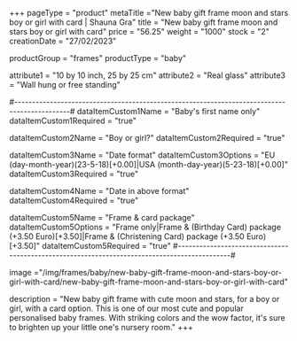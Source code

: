 +++
pageType = "product"
metaTitle ="New baby gift frame moon and stars boy or girl with card | Shauna Gra"
title = "New baby gift frame moon and stars boy or girl with card"
price = "56.25"
weight = "1000"
stock = "2"
creationDate = "27/02/2023"

productGroup = "frames"
productType = "baby"

attribute1 = "10 by 10 inch, 25 by 25 cm" 
attribute2 = "Real glass"
attribute3 = "Wall hung or free standing"

#---------------------------------------------------------------------------------------------#
dataItemCustom1Name = "Baby's first name only"
dataItemCustom1Required = "true"

dataItemCustom2Name = "Boy or girl?"
dataItemCustom2Required = "true"

dataItemCustom3Name = "Date format"
dataItemCustom3Options = "EU (day-month-year)(23-5-18)[+0.00]|USA (month-day-year)(5-23-18)[+0.00]"
dataItemCustom3Required = "true"

dataItemCustom4Name = "Date in above format"
dataItemCustom4Required = "true"

dataItemCustom5Name = "Frame & card package"
dataItemCustom5Options = "Frame only|Frame & (Birthday Card) package (+3.50 Euro)[+3.50]|Frame & (Christening Card) package (+3.50 Euro)[+3.50]"
dataItemCustom5Required = "true"
#---------------------------------------------------------------------------------------------#

image ="/img/frames/baby/new-baby-gift-frame-moon-and-stars-boy-or-girl-with-card/new-baby-gift-frame-moon-and-stars-boy-or-girl-with-card"

description = "New baby gift frame with cute moon and stars, for a boy or girl, with a card option. This is one of our most cute and popular personalised baby frames. With striking colors and the wow factor, it's sure to brighten up your little one's nursery room."
+++
